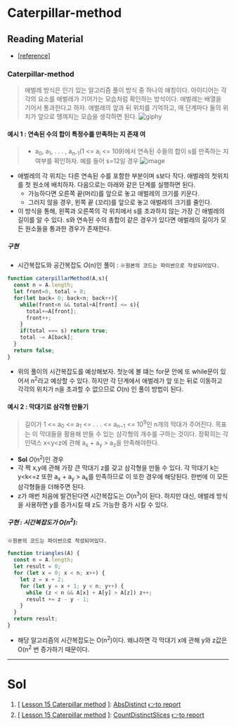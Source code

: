 # Caterpillar-method

## Reading Material
* [[reference]](https://codility.com/media/train/13-CaterpillarMethod.pdf)
### Caterpillar-method
> 애벌레 방식은 인기 있는 알고리즘 풀이 방식 중 하나의 애칭이다. 아이디어는 각각의 요소를 애벌레가 기어가는 모습처럼 확인하는 방식이다. 애벌레는 배열을 기어서 통과한다고 하자. 애벌레의 앞과 뒤 위치를 기억하고, 매 단계마다 둘의 위치가 앞으로 땡껴지는 모습을 생각하면 된다.
![giphy](https://github.com/Pyotato/codility_practice/assets/102423086/fae1bf3e-9fb3-4d21-bf4d-cbc09e66a0bb)

#### 예시 1 : 연속된 수의 합이 특정수를 만족하는 지 존재 여
> * a<sub>0</sub>, a<sub>1</sub>, . . . , a<sub>n-1</sub>(1 <= a<sub>i</sub> <= 109)에서 연속된 수들의 합이 s를 만족하는 지 여부를 확인하자. 예를 들어 s=12일 경우
![image](https://github.com/Pyotato/codility_practice/assets/102423086/26e11a8f-c643-4eae-8a1b-dc06ca19eb46)
* 애벌레의 각 위치는 다른 연속된 수를 포함한 부분이며 s보다 작다. 애벌레의 첫위치를 첫 원소에 배치하자. 다음으로는 아래와 같은 단계를 실행하면 된다.
   * 가능하다면 오른쪽 끝(머리)를 앞으로 놓고 애벌레의 크기를 키운다.
   * 그러지 않을 경우, 왼쪽 끝 (꼬리)를 앞으로 놓고 애벌레의 크기를 줄인다.
* 이 방식을 통해, 왼쪽과 오른쪽의 각 위치에서 s를 초과하지 않는 가장 긴 애벌레의 길이를 알 수 있다. s와 연속된 수의 총합이 같은 경우가 있다면 애벌레의 길이가 모든 원소들을 통과한 경우가 존재한다.


##### 구현
* 시간복잡도와 공간복잡도 *O*(n)인 풀이 :
`※원본의 코드는 파이썬으로 작성되어있다.`
```javascript
function caterpillarMethod(A,s){
  const n = A.length;
  let front=0, total = 0;
  for(let back= 0; back<n; back++){
    while(front<n && total+A[front] <= s){
      total+=A[front];
      front++;
    }
    if(total === s) return true;
    total -= A[back];
  }
  return false;
}

```

* 위의 풀이의 시간복잡도를 예상해보자. 첫눈에 볼 떄는 for문 안에 또 while문이 있어서 n<sup>2</sup>라고 예상할 수 있다. 하지만 각 단계에서 애벌레가 앞 또는 뒤로 이동하고 각각의 위치가 n을 초과할 수 없으므로 *O*(n) 인 풀이 방법이 된다.

#### 예시 2 : 막대기로 삼각형 만들기
> 길이가 1 <= a<sub>0</sub> <= a<sub>1</sub> <= . . . <= a<sub>n−1</sub> <= 10<sup>9</sup>인 n개의 막대가 주어진다. 목표는 이 막대들을 활용해 만들 수 있는 삼각형의 개수를 구하는 것이다. 정확히는 각 인덱스 x<y<z에 관해 a<sub>x</sub> + a<sub>y</sub> > a<sub>z</sub>을 만족해야한다.

* **Sol** *O*(n<sup>2</sup>)인 경우
* 각 짝 x,y에 관해 가장 큰 막대기 z를 갖고 삼각형을 만들 수 있다. 각 막대기 k는 y<k<=z 또한 a<sub>x</sub> + a<sub>y</sub> > a<sub>k</sub>를 만족하므로 이 또한 경우에 해당된다. 한번에 이 모든 삼각형들을 더해주면 된다.
* z가 매번 처음에 발견된다면 시간복잡도는 *O*(n<sup>3</sup>)이 된다. 하지만 대신, 애벌레 방식을 사용하면 y를 증가시킬 때 z도 가능한 증가 시킬 수 있다. 

##### 구현 : 시간복잡도가 O(n<sup>2</sup>):
`※원본의 코드는 파이썬으로 작성되어있다.`
```javascript
function triangles(A) {
  const n = A.length;
  let result = 0;
  for (let x = 0; x < n; x++) {
    let z = x + 2;
    for (let y = x + 1; y < n; y++) {
      while (z < n && A[x] + A[y] > A[z]) z++;
      result += z - y - 1;
    }
  }
  return result;
}
```
* 해당 알고리즘의 시간복잡도는 O(n<sup>2</sup>)이다. 왜냐하면 각 막대기 x에 관해 y와 z값은 O(n<sup>2</sup> 번 증가하기 때문이다.

----

# Sol

1. [ [Lesson 15 Caterpillar method](https://github.com/Pyotato/codility_practice/tree/Caterpillar-method) ]: [AbsDistinct](https://github.com/Pyotato/codility_practice/blob/Caterpillar-method/AbsDistinct.md) [👉to report](https://app.codility.com/demo/results/trainingGRMB69-7DY/)
2. [ [Lesson 15 Caterpillar method](https://github.com/Pyotato/codility_practice/tree/Caterpillar-method) ]: [CountDistinctSlices](https://github.com/Pyotato/codility_practice/blob/Caterpillar-method/CountDistinctSlices.md) [👉to report](https://app.codility.com/demo/results/trainingKEDT6K-9H2/)
